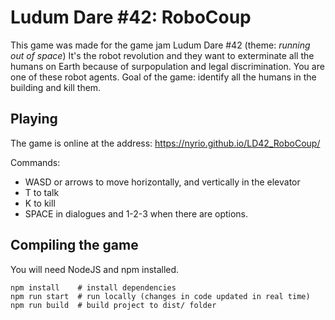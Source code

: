 # Ludum Dare #42: RoboCoup

This game was made for the game jam Ludum Dare #42 (theme: *running out of space*)
It's the robot revolution and they want to exterminate all the humans on Earth because of surpopulation and legal discrimination. You are one of these robot agents. Goal of the game: identify all the humans in the building and kill them.

## Playing

The game is online at the address: https://nyrio.github.io/LD42_RoboCoup/

Commands:
 - WASD or arrows to move horizontally, and vertically in the elevator
 - T to talk
 - K to kill
 - SPACE in dialogues and 1-2-3 when there are options.

## Compiling the game

You will need NodeJS and npm installed.

    npm install    # install dependencies
    npm run start  # run locally (changes in code updated in real time)
    npm run build  # build project to dist/ folder
